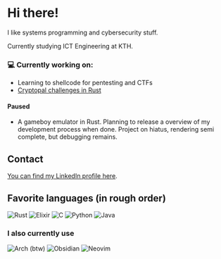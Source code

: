 # Hi there!

I like systems programming and cybersecurity stuff.

Currently studying ICT Engineering at KTH.

### 💻 Currently working on:
- Learning to shellcode for pentesting and CTFs
- [Cryptopal challenges in Rust](https://github.com/gustav-landberg/cryptopals-challs)
#### Paused
- A gameboy emulator in Rust. Planning to release a overview of my development process when done. Project on hiatus, rendering semi complete, but debugging remains.
## Contact
[You can find my LinkedIn profile here](https://www.linkedin.com/in/gustav-landberg-615a31182).
## Favorite languages (in rough order)
![Rust](https://img.shields.io/badge/rust-%23000000.svg?style=for-the-badge&logo=rust&logoColor=white)
![Elixir](https://img.shields.io/badge/elixir-%234B275F.svg?style=for-the-badge&logo=elixir&logoColor=white)
![C](https://img.shields.io/badge/c-%2300599C.svg?style=for-the-badge&logo=c&logoColor=white)
![Python](https://img.shields.io/badge/python-3670A0?style=for-the-badge&logo=python&logoColor=ffdd54)
![Java](https://img.shields.io/badge/java-%23ED8B00.svg?style=for-the-badge&logo=openjdk&logoColor=white)

### I also currently use
![Arch (btw)](https://img.shields.io/badge/Arch%20Linux-1793D1?logo=arch-linux&logoColor=fff&style=for-the-badge)
![Obsidian](https://img.shields.io/badge/Obsidian-%23483699.svg?style=for-the-badge&logo=obsidian&logoColor=white)
![Neovim](https://img.shields.io/badge/NeoVim-%2357A143.svg?&style=for-the-badge&logo=neovim&logoColor=white)
